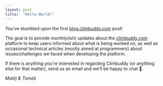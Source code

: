 ```yaml
---
layout: post
title:  "Hello World!"
---
```


You've stumbled upon the first [blog.climbuddy.com](https://blog.climbuddy.com/) post!

The goal is to provide monthly(ish) updates about the [climbuddy.com](https://climbuddy.com/) platform to keep users informed about what is being worked on, as well as occasional technical articles (mostly aimed at programmers) about issues/challenges we faced when developing the platform.

If there is anything you're interested in regarding Climbuddy (or anything else for that matter), send us an email and we'll be happy to chat 🙂.

_Matěj & Tomáš_
